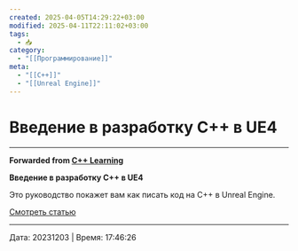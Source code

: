 ```yaml
---
created: 2025-04-05T14:29:22+03:00
modified: 2025-04-11T22:11:02+03:00
tags:
  - 📥
category:
  - "[[Программирование]]"
meta:
  - "[[C++]]"
  - "[[Unreal Engine]]"
---
```


# Введение в разработку C++ в UE4




***

**Forwarded from [C++ Learning](https://t.me/Learning_pluses/700)**

**Введение в разработку C++ в UE4**

Это руководство покажет вам как писать код на С++ в Unreal Engine.

[Смотреть статью](https://habr.com/ru/post/254931/)

---

Дата: 20231203 | Время: 17:46:26

